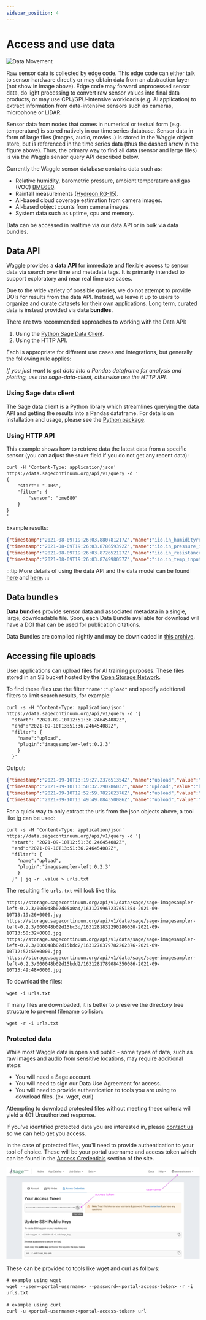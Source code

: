 ```yaml
---
sidebar_position: 4
---
```


# Access and use data

![Data Movement](./images/data_movement.svg)

Raw sensor data is collected by edge code. This edge code can either talk to sensor hardware directly or may obtain data from an abstraction layer (not show in image above). Edge code may forward unprocessed sensor data, do light processing to convert raw sensor values into final data products, or may use CPU/GPU-intensive workloads (e.g. AI application) to extract information from data-intensive sensors such as cameras, microphone or LIDAR.  

Sensor data from nodes that comes in numerical or textual form (e.g. temperature) is stored natively in our time series database. Sensor data in form of large files (images, audio, movies..) is stored in the Waggle object store, but is referenced in the time series data (thus the dashed arrow in the figure above). Thus, the primary way to find all data (sensor and large files) is via the Waggle sensor query API described below.

Currently the Waggle sensor database contains data such as:

- Relative humidity, barometric pressure, ambient temperature and gas (VOC) [BME680](https://www.bosch-sensortec.com/products/environmental-sensors/gas-sensors/bme680/).
- Rainfall measurements [(Hydreon RG-15)](https://sage-commons.sdsc.edu/dataset/rg-15).
- AI-based cloud coverage estimation from camera images.
- AI-based object counts from camera images.
- System data such as uptime, cpu and memory.

Data can be accessed in realtime via our data API or in bulk via data bundles.

## Data API

Waggle provides a **data API** for immediate and flexible access to sensor data via search over time and metadata tags. It is primarily intended to support exploratory and near real time use cases.

Due to the wide variety of possible queries, we do not attempt to provide DOIs for results from the data API. Instead, we leave it up to users to organize and curate datasets for their own applications. Long term, curated data is instead provided via **data bundles**.

There are two recommended approaches to working with the Data API:

1. Using the [Python Sage Data Client](https://pypi.org/project/sage-data-client/).
2. Using the HTTP API.

Each is appropriate for different use cases and integrations, but generally the following rule applies:

_If you just want to get data into a Pandas dataframe for analysis and plotting, use the sage-data-client, otherwise use the HTTP API._

### Using Sage data client

The Sage data client is a Python library which streamlines querying the data API and getting the results into a Pandas dataframe. For details on installation and usage, please see the [Python package](https://pypi.org/project/sage-data-client/).

### Using HTTP API

This example shows how to retrieve data the latest data from a specific sensor (you can adjust the `start` field if you do not get any recent data):

```console
curl -H 'Content-Type: application/json' https://data.sagecontinuum.org/api/v1/query -d '
{
    "start": "-10s",
    "filter": {
        "sensor": "bme680"
    }
}
'

```
Example results:
```json
{"timestamp":"2021-08-09T19:26:03.880781217Z","name":"iio.in_humidityrelative_input","value":70.905,"meta":{"node":"000048b02d15bdcd","plugin":"plugin-metsense:0.1.1","sensor":"bme680"}}
{"timestamp":"2021-08-09T19:26:03.878659392Z","name":"iio.in_pressure_input","value":975.78,"meta":{"node":"000048b02d15bdcd","plugin":"plugin-metsense:0.1.1","sensor":"bme680"}}
{"timestamp":"2021-08-09T19:26:03.872652127Z","name":"iio.in_resistance_input","value":93952,"meta":{"node":"000048b02d15bdcd","plugin":"plugin-metsense:0.1.1","sensor":"bme680"}}
{"timestamp":"2021-08-09T19:26:03.874998057Z","name":"iio.in_temp_input","value":27330,"meta":{"node":"000048b02d15bdcd","plugin":"plugin-metsense:0.1.1","sensor":"bme680"}}
```

:::tip
More details of using the data API and the data model can be found [here](https://github.com/waggle-sensor/waggle-beehive-v2/blob/main/docs/querying-measurements.md#query-api) and [here](https://github.com/waggle-sensor/waggle-beehive-v2/blob/main/docs/querying-measurements.md#data-model).
:::

## Data bundles

**Data bundles** provide sensor data and associated metadata in a single, large, downloadable file.  Soon, each Data Bundle available for download will have a DOI that can be used for publication citations.

Data Bundles are compiled nightly and may be downloaded in [this archive](https://web.lcrc.anl.gov/public/waggle/sagedata/SAGE-Data.tar).

## Accessing file uploads

User applications can upload files for AI training purposes. These files stored in an S3 bucket hosted by the [Open Storage Network](https://www.openstoragenetwork.org/).

To find these files use the filter `"name":"upload"` and specify additional filters to limit search results, for example:

```console
curl -s -H 'Content-Type: application/json' https://data.sagecontinuum.org/api/v1/query -d '{
  "start": "2021-09-10T12:51:36.246454082Z",
  "end":"2021-09-10T13:51:36.246454082Z",
  "filter": {
    "name":"upload",
    "plugin":"imagesampler-left:0.2.3"
    }
  }'
```

Output:
```json
{"timestamp":"2021-09-10T13:19:27.237651354Z","name":"upload","value":"https://storage.sagecontinuum.org/api/v1/data/sage/sage-imagesampler-left-0.2.3/000048b02d05a0a4/1631279967237651354-2021-09-10T13:19:26+0000.jpg","meta":{"job":"sage","node":"000048b02d05a0a4","plugin":"imagesampler-left:0.2.3","task":"imagesampler-left:0.2.3"}}
{"timestamp":"2021-09-10T13:50:32.29028603Z","name":"upload","value":"https://storage.sagecontinuum.org/api/v1/data/sage/sage-imagesampler-left-0.2.3/000048b02d15bc3d/1631281832290286030-2021-09-10T13:50:32+0000.jpg","meta":{"job":"sage","node":"000048b02d15bc3d","plugin":"imagesampler-left:0.2.3","task":"imagesampler-left:0.2.3"}}
{"timestamp":"2021-09-10T12:52:59.782262376Z","name":"upload","value":"https://storage.sagecontinuum.org/api/v1/data/sage/sage-imagesampler-left-0.2.3/000048b02d15bdc2/1631278379782262376-2021-09-10T12:52:59+0000.jpg","meta":{"job":"sage","node":"000048b02d15bdc2","plugin":"imagesampler-left:0.2.3","task":"imagesampler-left:0.2.3"}}
{"timestamp":"2021-09-10T13:49:49.084350086Z","name":"upload","value":"https://storage.sagecontinuum.org/api/v1/data/sage/sage-imagesampler-left-0.2.3/000048b02d15bdd2/1631281789084350086-2021-09-10T13:49:48+0000.jpg","meta":{"job":"sage","node":"000048b02d15bdd2","plugin":"imagesampler-left:0.2.3","task":"imagesampler-left:0.2.3"}}
```

For a quick way to only extract the urls from the json objects above, a tool like [jq](https://stedolan.github.io/jq/) can be used:

```console
curl -s -H 'Content-Type: application/json' https://data.sagecontinuum.org/api/v1/query -d '{
  "start": "2021-09-10T12:51:36.246454082Z",
  "end":"2021-09-10T13:51:36.246454082Z",
  "filter": {
    "name":"upload",
    "plugin":"imagesampler-left:0.2.3"
    }
  }' | jq -r .value > urls.txt
```

The resulting file `urls.txt` will look like this:
```text
https://storage.sagecontinuum.org/api/v1/data/sage/sage-imagesampler-left-0.2.3/000048b02d05a0a4/1631279967237651354-2021-09-10T13:19:26+0000.jpg
https://storage.sagecontinuum.org/api/v1/data/sage/sage-imagesampler-left-0.2.3/000048b02d15bc3d/1631281832290286030-2021-09-10T13:50:32+0000.jpg
https://storage.sagecontinuum.org/api/v1/data/sage/sage-imagesampler-left-0.2.3/000048b02d15bdc2/1631278379782262376-2021-09-10T12:52:59+0000.jpg
https://storage.sagecontinuum.org/api/v1/data/sage/sage-imagesampler-left-0.2.3/000048b02d15bdd2/1631281789084350086-2021-09-10T13:49:48+0000.jpg
```

To download the files:
```console
wget -i urls.txt
```

If many files are downloaded, it is better to preserve the directory tree structure to prevent filename collision:
```console
wget -r -i urls.txt
```

### Protected data

While most Waggle data is open and public - some types of data, such as raw images and audio from sensitive locations, may require additional steps:

* You will need a Sage account.
* You will need to sign our Data Use Agreement for access.
* You will need to provide authentication to tools you are using to download files. (ex. wget, curl)

Attempting to download protected files without meeting these criteria will yield a 401 Unauthorized response.

If you've identified protected data you are interested in, please [contact us](/docs/contact-us) so we can help get you access. 

In the case of protected files, you'll need to provide authentication to your tool of choice. These will be your portal username and access token which can be found in the [Access Credentials](https://portal.sagecontinuum.org/account/access) section of the site.

![Access Credentials](./images/access-token.png)

These can be provided to tools like wget and curl as follows:

```console
# example using wget
wget --user=<portal-username> --password=<portal-access-token> -r -i urls.txt

# example using curl
curl -u <portal-username>:<portal-access-token> url
```
